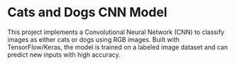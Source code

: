 # Cats and Dogs CNN Model
This project implements a Convolutional Neural Network (CNN) to classify images as either cats or dogs using RGB images. Built with TensorFlow/Keras, the model is trained on a labeled image dataset and can predict new inputs with high accuracy.


